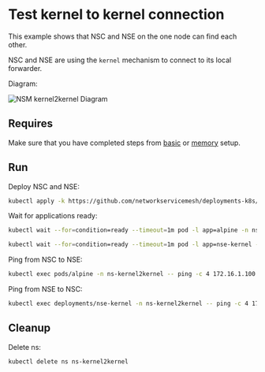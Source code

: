 # Test kernel to kernel connection


This example shows that NSC and NSE on the one node can find each other. 

NSC and NSE are using the `kernel` mechanism to connect to its local forwarder.


Diagram:

![NSM kernel2kernel Diagram](./diagram.png "NSM Kernel2Kernel Scheme")


## Requires

Make sure that you have completed steps from [basic](../../basic) or [memory](../../memory) setup.

## Run

Deploy NSC and NSE:
```bash
kubectl apply -k https://github.com/networkservicemesh/deployments-k8s/examples/use-cases/Kernel2Kernel?ref=9eca122e964b8fedf1cbd57a5c8330b9bb8ca7a7
```

Wait for applications ready:
```bash
kubectl wait --for=condition=ready --timeout=1m pod -l app=alpine -n ns-kernel2kernel
```
```bash
kubectl wait --for=condition=ready --timeout=1m pod -l app=nse-kernel -n ns-kernel2kernel
```

Ping from NSC to NSE:
```bash
kubectl exec pods/alpine -n ns-kernel2kernel -- ping -c 4 172.16.1.100
```

Ping from NSE to NSC:
```bash
kubectl exec deployments/nse-kernel -n ns-kernel2kernel -- ping -c 4 172.16.1.101
```

## Cleanup

Delete ns:
```bash
kubectl delete ns ns-kernel2kernel
```
